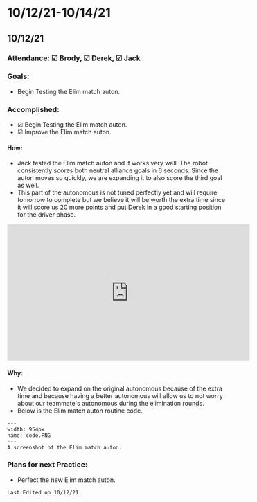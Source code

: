 # 10/12/21-10/14/21
## 10/12/21
### Attendance: &#9745; Brody, &#9745; Derek, &#9745; Jack
### Goals:
- Begin Testing the Elim match auton.
### Accomplished:
- &#9745; Begin Testing the Elim match auton.
- &#9745; Improve the Elim match auton.
#### How:
- Jack tested the Elim match auton and it works very well. The robot consistently scores both neutral alliance goals in 6 seconds. Since the auton moves so quickly, we are expanding it to also score the third goal as well.
- This part of the autonomous is not tuned perfectly yet and will require tomorrow to complete but we believe it will be worth the extra time since it will score us 20 more points and put Derek in a good starting position for the driver phase.

<iframe width="560" height="315" src="https://www.youtube.com/embed/6aMuY6swyXw" title="YouTube video player" frameborder="0" allow="accelerometer; autoplay; clipboard-write; encrypted-media; gyroscope; picture-in-picture" allowfullscreen></iframe>

#### Why:
- We decided to expand on the original autonomous because of the extra time and because having a better autonomous will allow us to not worry about our teammate's autonomous during the elimination rounds.
- Below is the Elim match auton routine code.

```{figure} ././_images/october/code.PNG
---
width: 954px
name: code.PNG
---
A screenshot of the Elim match auton.
```
### Plans for next Practice:
- Perfect the new Elim match auton.

```{important}
Last Edited on 10/12/21.
```
